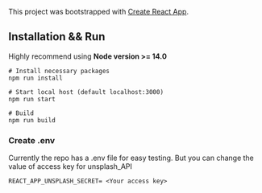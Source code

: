 This project was bootstrapped with [Create React App](https://github.com/facebook/create-react-app).

## Installation && Run

Highly recommend using **Node version >= 14.0**

```
# Install necessary packages
npm run install

# Start local host (default localhost:3000)
npm run start

# Build
npm run build
```

### Create .env

Currently the repo has a .env file for easy testing. But you can change the value of access key for unsplash_API

```
REACT_APP_UNSPLASH_SECRET= <Your access key>
```
